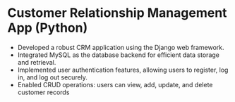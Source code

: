 # Customer Relationship Management App (Python)
-  Developed a robust CRM application using the Django web framework.
-  Integrated MySQL as the database backend for efficient data storage and retrieval.
-  Implemented user authentication features, allowing users to register, log in, and log out securely.
-  Enabled CRUD operations: users can view, add, update, and delete customer records
